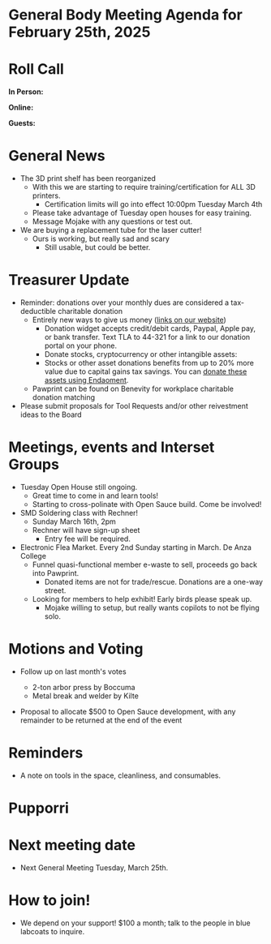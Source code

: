 # General Body Meeting Agenda for February 25th, 2025
# Roll Call
**In Person:**


**Online:**


**Guests:**

# General News
- The 3D print shelf has been reorganized
    - With this we are starting to require training/certification for ALL 3D printers.
        - Certification limits will go into effect 10:00pm Tuesday March 4th
    - Please take advantage of Tuesday open houses for easy training. 
    - Message Mojake with any questions or test out. 
- We are buying a replacement tube for the laser cutter! 
    - Ours is working, but really sad and scary
        - Still usable, but could be better.

# Treasurer Update
- Reminder: donations over your monthly dues are considered a tax-deductible charitable donation
  - Entirely new ways to give us money ([links on our website](https://pawprintprototyping.org/pages/donate/))
    - Donation widget accepts credit/debit cards, Paypal, Apple pay, or bank transfer.  Text TLA to 44-321 for a link to our donation portal on your phone.
    - Donate stocks, cryptocurrency or other intangible assets:
    - Stocks or other asset donations benefits from up to 20% more value due to capital gains tax savings. You can [donate these assets using Endaoment](https://app.endaoment.org/orgs/84-4428024).
  - Pawprint can be found on Benevity for workplace charitable donation matching
- Please submit proposals for Tool Requests and/or other reivestment ideas to the Board

# Meetings, events and Interset Groups
- Tuesday Open House still ongoing.
    - Great time to come in and learn tools!
    - Starting to cross-polinate with Open Sauce build. Come be involved! 
- SMD Soldering class with Rechner! 
    - Sunday March 16th, 2pm
    - Rechner will have sign-up sheet
        - Entry fee will be required.
- Electronic Flea Market. Every 2nd Sunday starting in March. De Anza College 
    - Funnel quasi-functional member e-waste to sell, proceeds go back into Pawprint. 
        - Donated items are not for trade/rescue. Donations are a one-way street. 
    - Looking for members to help exhibit! Early birds please speak up.
        - Mojake willing to setup, but really wants copilots to not be flying solo. 



# Motions and Voting
- Follow up on last month's votes
    - 2-ton arbor press by Boccuma 
    - Metal break and welder by Kilte

- Proposal to allocate $500 to Open Sauce development, with any remainder to be returned at the end of the event

# Reminders
- A note on tools in the space, cleanliness, and consumables.

# Pupporri 

# Next meeting date
- Next General Meeting Tuesday, March 25th. 

# How to join! 
- We depend on your support! $100 a month; talk to the people in blue labcoats to inquire. 
